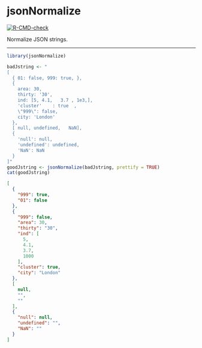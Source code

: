 jsonNormalize
================

<!-- badges: start -->

[![R-CMD-check](https://github.com/stla/jsonNormalize/actions/workflows/R-CMD-check.yaml/badge.svg)](https://github.com/stla/jsonNormalize/actions/workflows/R-CMD-check.yaml)
<!-- badges: end -->

Normalize JSON strings.

------------------------------------------------------------------------

``` r
library(jsonNormalize)

badJstring <- "
[
  { 01: false, 999: true, },
  {
    area: 30,
    thirty: '30',
    ind: [5, 4.1,   3.7 , 1e3,],
    'cluster'    : true  ,
    \"999\": false,
    city: 'London'
  },
  [ null, undefined,   NaN],
  {
    'null': null,
    'undefined': undefined,
    'NaN': NaN
  }
]"
goodJstring <- jsonNormalize(badJstring, prettify = TRUE)
cat(goodJstring)
```

``` json
[
  {
    "999": true,
    "01": false
  },
  {
    "999": false,
    "area": 30,
    "thirty": "30",
    "ind": [
      5,
      4.1,
      3.7,
      1000
    ],
    "cluster": true,
    "city": "London"
  },
  [
    null,
    "",
    ""
  ],
  {
    "null": null,
    "undefined": "",
    "NaN": ""
  }
]
```
